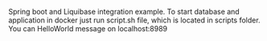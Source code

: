 Spring boot and Liquibase integration example.
To start database and application in docker just run script.sh file, which is located in scripts folder.
You can HelloWorld message on localhost:8989
